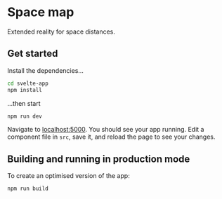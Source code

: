 # Space map

Extended reality for space distances.

## Get started

Install the dependencies...

```bash
cd svelte-app
npm install
```

...then start

```bash
npm run dev
```

Navigate to [localhost:5000](http://localhost:5000). You should see your app running. Edit a component file in `src`, save it, and reload the page to see your changes.

## Building and running in production mode

To create an optimised version of the app:

```bash
npm run build
```
